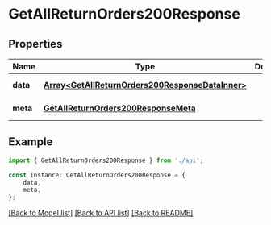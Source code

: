 # GetAllReturnOrders200Response


## Properties

Name | Type | Description | Notes
------------ | ------------- | ------------- | -------------
**data** | [**Array&lt;GetAllReturnOrders200ResponseDataInner&gt;**](GetAllReturnOrders200ResponseDataInner.md) |  | [default to undefined]
**meta** | [**GetAllReturnOrders200ResponseMeta**](GetAllReturnOrders200ResponseMeta.md) |  | [default to undefined]

## Example

```typescript
import { GetAllReturnOrders200Response } from './api';

const instance: GetAllReturnOrders200Response = {
    data,
    meta,
};
```

[[Back to Model list]](../README.md#documentation-for-models) [[Back to API list]](../README.md#documentation-for-api-endpoints) [[Back to README]](../README.md)
